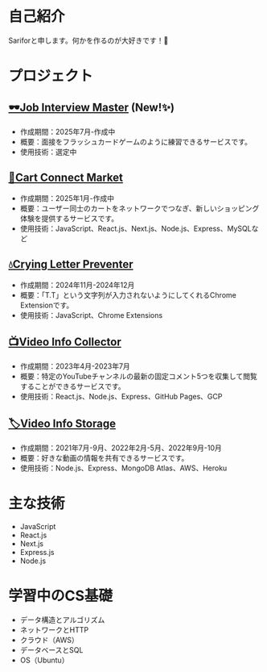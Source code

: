 # 自己紹介
Sariforと申します。何かを作るのが大好きです！🐾

# プロジェクト
## [🕶Job Interview Master]() (New!✨)
- 作成期間：2025年7月-作成中
- 概要：面接をフラッシュカードゲームのように練習できるサービスです。
- 使用技術：選定中

## [🧺Cart Connect Market](https://github.com/sarifor/cart-connect-market)
- 作成期間：2025年1月-作成中
- 概要：ユーザー同士のカートをネットワークでつなぎ、新しいショッピング体験を提供するサービスです。
- 使用技術：JavaScript、React.js、Next.js、Node.js、Express、MySQLなど

## [💧Crying Letter Preventer](https://github.com/sarifor/crying-letter-preventer)
- 作成期間：2024年11月-2024年12月
- 概要：「T.T」という文字列が入力されないようにしてくれるChrome Extensionです。
- 使用技術：JavaScript、Chrome Extensions

## [📺Video Info Collector](https://github.com/sarifor/video-info-collector)
- 作成期間：2023年4月-2023年7月
- 概要：特定のYouTubeチャンネルの最新の固定コメント5つを収集して閲覧することができるサービスです。
- 使用技術：React.js、Node.js、Express、GitHub Pages、GCP

## [🏷️Video Info Storage](https://github.com/sarifor/video-info-storage)
- 作成期間：2021年7月-9月、2022年2月-5月、2022年9月-10月
- 概要：好きな動画の情報を共有できるサービスです。
- 使用技術：Node.js、Express、MongoDB Atlas、AWS、Heroku

# 主な技術
- JavaScript
- React.js
- Next.js
- Express.js
- Node.js

# 学習中のCS基礎
- データ構造とアルゴリズム
- ネットワークとHTTP
- クラウド（AWS）
- データベースとSQL
- OS（Ubuntu）
